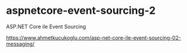 # aspnetcore-event-sourcing-2
ASP.NET Core ile Event Sourcing

https://www.ahmetkucukoglu.com/asp-net-core-ile-event-sourcing-02-messaging/
